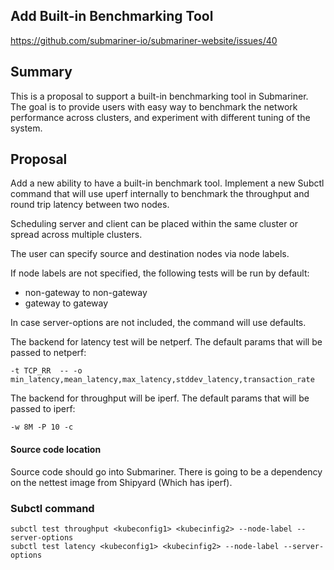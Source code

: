 ## Add Built-in Benchmarking Tool

https://github.com/submariner-io/submariner-website/issues/40

## Summary

This is a proposal to support a built-in benchmarking tool in Submariner.
The goal is to provide users with easy way to benchmark the network performance across clusters, and experiment with different tuning of the system.


## Proposal

Add a new ability to have a built-in benchmark tool.
Implement a new Subctl command that will use uperf internally to benchmark the throughput and round trip latency between two nodes.

Scheduling server and client can be placed within the same cluster or spread across multiple clusters.

The user can specify source and destination nodes via node labels.

If node labels are not specified, the following tests will be run by default:
* non-gateway to non-gateway  
* gateway to gateway

In case server-options are not included, the command will use defaults.

The backend for latency test will be netperf. The default params that will be passed to netperf:
```
-t TCP_RR  -- -o min_latency,mean_latency,max_latency,stddev_latency,transaction_rate
```

The backend for throughput will be iperf. The default params that will be passed to iperf:
```
-w 8M -P 10 -c
```

#### Source code location

Source code should go into Submariner. 
There is going to be a dependency on the nettest image from Shipyard (Which has iperf).


### Subctl command

```
subctl test throughput <kubeconfig1> <kubecinfig2> --node-label --server-options
subctl test latency <kubeconfig1> <kubecinfig2> --node-label --server-options
```
